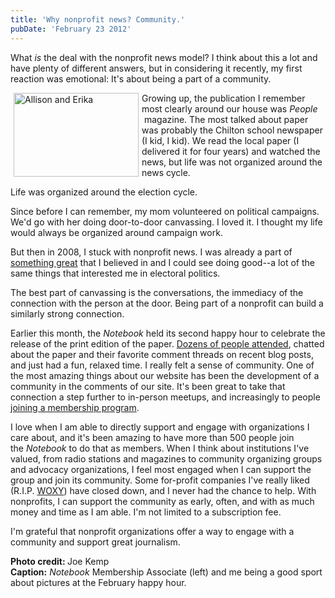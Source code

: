 ```yaml
---
title: 'Why nonprofit news? Community.'
pubDate: 'February 23 2012'
---
```


<p>What <em>is </em>the deal with the nonprofit news model? I think about this a lot and have plenty of different answers, but in considering it recently, my first reaction was emotional: It&#39;s about being a part of a community.</p>
<p><img alt="Allison and Erika" src="http://sphotos.xx.fbcdn.net/hphotos-ash4/395941_10150657914605973_42287300972_11379444_2117915532_n.jpg" style="margin-left: 5px; margin-right: 5px; float: left; width: 200px; height: 134px; " />Growing up, the publication I remember most clearly around our house was&nbsp;<em>​People</em>​&nbsp;magazine. The most talked about paper was probably the Chilton school newspaper (I kid, I kid). We read the local paper (I delivered it for four years) and watched the news, but life was not organized around the news cycle.</p>
<p>Life was organized around the election cycle.</p>
<!--break-->
<p>Since before I can remember, my mom volunteered on political campaigns. We&#39;d go with her doing door-to-door canvassing. I loved it. I thought my life would always be organized around campaign work.</p>
<p>But then in 2008, I stuck with nonprofit news. I was already a part of <a href="http://www.thenotebook.org">something great</a> that I believed in and I could see doing good--a lot of the same things that interested me in electoral politics.&nbsp;</p>
<p>The best part of canvassing is the conversations, the immediacy of the connection with the person at the door. Being part of a nonprofit can build a similarly strong connection.</p>
<p>Earlier this month, the&nbsp;<em>Notebook</em>​ held its second happy hour to celebrate the release of the print edition of the paper. <a href="http://www.facebook.com/media/set/?set=a.10150657911700973.446341.42287300972&amp;type=3">Dozens of people attended</a>, chatted about the paper and their favorite comment threads on recent blog posts, and just had a fun, relaxed time. I really felt a sense of community. One of the most amazing things about our website has been the development of a community in the comments of our site. It&#39;s been great to take that connection a step further to in-person meetups, and increasingly to people <a href="http://www.thenotebook.org/join-us">joining a membership program</a>.</p>
<p>I love when I am able to directly support and engage with organizations I care about, and it&#39;s been amazing to have more than 500 people join the&nbsp;<em>Notebook</em>​ to do that as members. When I think about institutions I&#39;ve valued, from radio stations and magazines to community organizing groups and advocacy organizations, I feel most engaged when I can support the group and join its community. Some for-profit companies I&#39;ve really liked (R.I.P. <a href="http://en.wikipedia.org/wiki/WOXY.com">WOXY</a>) have closed down, and I never had the chance to help. With nonprofits, I can support the community as early, often, and with as much money and time as I am able. I&#39;m not limited to a subscription fee.</p>
<p>I&#39;m grateful that nonprofit organizations offer a way to engage with a community and support great journalism.</p>
<p><strong>Photo credit: </strong>Joe Kemp<br />
<strong>Caption:</strong>&nbsp;<em>Notebook</em>​ Membership Associate (left) and me being a good sport about pictures at the February happy hour.</p>




